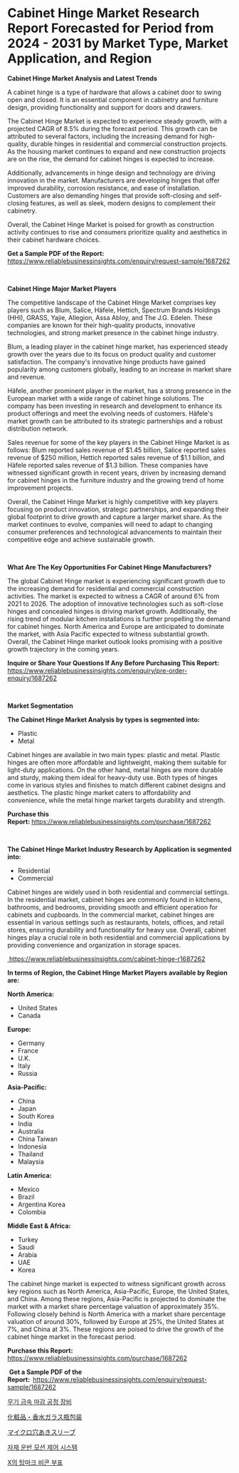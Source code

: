 <p><h1>Cabinet Hinge Market Research Report Forecasted for Period from 2024 -  2031 by Market Type, Market Application, and Region</h1></p><p><strong>Cabinet Hinge Market Analysis and Latest Trends</strong></p>
<p><p>A cabinet hinge is a type of hardware that allows a cabinet door to swing open and closed. It is an essential component in cabinetry and furniture design, providing functionality and support for doors and drawers.</p><p>The Cabinet Hinge Market is expected to experience steady growth, with a projected CAGR of 8.5% during the forecast period. This growth can be attributed to several factors, including the increasing demand for high-quality, durable hinges in residential and commercial construction projects. As the housing market continues to expand and new construction projects are on the rise, the demand for cabinet hinges is expected to increase.</p><p>Additionally, advancements in hinge design and technology are driving innovation in the market. Manufacturers are developing hinges that offer improved durability, corrosion resistance, and ease of installation. Customers are also demanding hinges that provide soft-closing and self-closing features, as well as sleek, modern designs to complement their cabinetry.</p><p>Overall, the Cabinet Hinge Market is poised for growth as construction activity continues to rise and consumers prioritize quality and aesthetics in their cabinet hardware choices.</p></p>
<p><strong>Get a Sample PDF of the Report:&nbsp;</strong> <a href="https://www.reliablebusinessinsights.com/enquiry/request-sample/1687262">https://www.reliablebusinessinsights.com/enquiry/request-sample/1687262</a></p>
<p>&nbsp;</p>
<p><strong>Cabinet Hinge Major Market Players</strong></p>
<p><p>The competitive landscape of the Cabinet Hinge Market comprises key players such as Blum, Salice, Häfele, Hettich, Spectrum Brands Holdings (HHI), GRASS, Yajie, Allegion, Assa Abloy, and The J.G. Edelen. These companies are known for their high-quality products, innovative technologies, and strong market presence in the cabinet hinge industry.</p><p>Blum, a leading player in the cabinet hinge market, has experienced steady growth over the years due to its focus on product quality and customer satisfaction. The company's innovative hinge products have gained popularity among customers globally, leading to an increase in market share and revenue.</p><p>Häfele, another prominent player in the market, has a strong presence in the European market with a wide range of cabinet hinge solutions. The company has been investing in research and development to enhance its product offerings and meet the evolving needs of customers. Häfele's market growth can be attributed to its strategic partnerships and a robust distribution network.</p><p>Sales revenue for some of the key players in the Cabinet Hinge Market is as follows: Blum reported sales revenue of $1.45 billion, Salice reported sales revenue of $250 million, Hettich reported sales revenue of $1.1 billion, and Häfele reported sales revenue of $1.3 billion. These companies have witnessed significant growth in recent years, driven by increasing demand for cabinet hinges in the furniture industry and the growing trend of home improvement projects.</p><p>Overall, the Cabinet Hinge Market is highly competitive with key players focusing on product innovation, strategic partnerships, and expanding their global footprint to drive growth and capture a larger market share. As the market continues to evolve, companies will need to adapt to changing consumer preferences and technological advancements to maintain their competitive edge and achieve sustainable growth.</p></p>
<p>&nbsp;</p>
<p><strong>What Are The Key Opportunities For Cabinet Hinge Manufacturers?</strong></p>
<p><p>The global Cabinet Hinge market is experiencing significant growth due to the increasing demand for residential and commercial construction activities. The market is expected to witness a CAGR of around 6% from 2021 to 2026. The adoption of innovative technologies such as soft-close hinges and concealed hinges is driving market growth. Additionally, the rising trend of modular kitchen installations is further propelling the demand for cabinet hinges. North America and Europe are anticipated to dominate the market, with Asia Pacific expected to witness substantial growth. Overall, the Cabinet Hinge market outlook looks promising with a positive growth trajectory in the coming years.</p></p>
<p><strong>Inquire or Share Your Questions If Any Before Purchasing This Report:</strong> <a href="https://www.reliablebusinessinsights.com/enquiry/pre-order-enquiry/1687262">https://www.reliablebusinessinsights.com/enquiry/pre-order-enquiry/1687262</a></p>
<p>&nbsp;</p>
<p><strong>Market Segmentation</strong></p>
<p><strong>The Cabinet Hinge Market Analysis by types is segmented into:</strong></p>
<p><ul><li>Plastic</li><li>Metal</li></ul></p>
<p><p>Cabinet hinges are available in two main types: plastic and metal. Plastic hinges are often more affordable and lightweight, making them suitable for light-duty applications. On the other hand, metal hinges are more durable and sturdy, making them ideal for heavy-duty use. Both types of hinges come in various styles and finishes to match different cabinet designs and aesthetics. The plastic hinge market caters to affordability and convenience, while the metal hinge market targets durability and strength.</p></p>
<p><strong>Purchase this Report:&nbsp;</strong><a href="https://www.reliablebusinessinsights.com/purchase/1687262">https://www.reliablebusinessinsights.com/purchase/1687262</a></p>
<p>&nbsp;</p>
<p><strong>The Cabinet Hinge Market Industry Research by Application is segmented into:</strong></p>
<p><ul><li>Residential</li><li>Commercial</li></ul></p>
<p><p>Cabinet hinges are widely used in both residential and commercial settings. In the residential market, cabinet hinges are commonly found in kitchens, bathrooms, and bedrooms, providing smooth and efficient operation for cabinets and cupboards. In the commercial market, cabinet hinges are essential in various settings such as restaurants, hotels, offices, and retail stores, ensuring durability and functionality for heavy use. Overall, cabinet hinges play a crucial role in both residential and commercial applications by providing convenience and organization in storage spaces.</p></p>
<p><a href="https://www.reliablebusinessinsights.com/cabinet-hinge-r1687262">&nbsp;https://www.reliablebusinessinsights.com/cabinet-hinge-r1687262</a></p>
<p><strong>In terms of Region, the Cabinet Hinge Market Players available by Region are:</strong></p>
<p>
    <p> <strong> North America: </strong>
        <ul>
            <li>United States</li>
            <li>Canada</li>
        </ul>
        </p> 
    <p> <strong> Europe: </strong>
        <ul>
            <li>Germany</li>
            <li>France</li>
            <li>U.K.</li>
            <li>Italy</li>
            <li>Russia</li>
        </ul>
        </p> 
    <p> <strong> Asia-Pacific: </strong>
        <ul>
            <li>China</li>
            <li>Japan</li>
            <li>South Korea</li>
            <li>India</li>
            <li>Australia</li>
            <li>China Taiwan</li>
            <li>Indonesia</li>
            <li>Thailand</li>
            <li>Malaysia</li>
        </ul>
        </p> 
    <p> <strong> Latin America: </strong>
        <ul>
            <li>Mexico</li>
            <li>Brazil</li>
            <li>Argentina Korea</li>
            <li>Colombia</li>
        </ul>
        </p> 
    <p> <strong> Middle East & Africa: </strong>
        <ul>
            <li>Turkey</li>
            <li>Saudi</li>
            <li>Arabia</li>
            <li>UAE</li>
            <li>Korea</li>
        </ul>
    </p>
    </p>
<p><p>The cabinet hinge market is expected to witness significant growth across key regions such as North America, Asia-Pacific, Europe, the United States, and China. Among these regions, Asia-Pacific is projected to dominate the market with a market share percentage valuation of approximately 35%. Following closely behind is North America with a market share percentage valuation of around 30%, followed by Europe at 25%, the United States at 7%, and China at 3%. These regions are poised to drive the growth of the cabinet hinge market in the forecast period.</p></p>
<p><strong>Purchase this Report: </strong><a href="https://www.reliablebusinessinsights.com/purchase/1687262">https://www.reliablebusinessinsights.com/purchase/1687262</a></p>
<p>&nbsp;<strong>Get a Sample PDF of the Report:&nbsp;&nbsp;</strong><a href="https://www.reliablebusinessinsights.com/enquiry/request-sample/1687262">https://www.reliablebusinessinsights.com/enquiry/request-sample/1687262</a></p>
<p><strong></strong></p>
<p><p><a href="https://medium.com/@dallasrrellwg/%EA%B8%88%EC%86%8D-%EB%AC%B4%EA%B8%B0-%EC%9E%90%EC%9E%AC-%EA%B0%80%EA%B3%B5-%EA%B3%B5%EC%A0%95-%EC%9E%A5%EB%B9%84-%EC%8B%9C%EC%9E%A5-%EC%9C%A0%ED%98%95-%EC%A0%81%EC%9A%A9-%EB%B0%8F-%EC%A7%80%EB%A6%AC%EC%97%90-%EB%8C%80%ED%95%9C-%ED%8F%AC%EA%B4%84%EC%A0%81%EC%9D%B8-%ED%8F%89%EA%B0%80-ef00f7fcc8dc">무기 금속 마감 공정 장비</a></p><p><a href="https://medium.com/@chrispbacon162023/%E5%8C%96%E7%B2%A7%E5%93%81-%E9%A6%99%E6%B0%B4%E3%82%AC%E3%83%A9%E3%82%B9%E3%83%9C%E3%83%88%E3%83%AB%E3%83%91%E3%83%83%E3%82%B1%E3%83%BC%E3%82%B8%E3%83%B3%E3%82%B0%E5%B8%82%E5%A0%B4-%E3%82%BF%E3%82%A4%E3%83%97-%E5%BF%9C%E7%94%A8-%E5%9C%B0%E7%90%86%E3%81%AB%E3%82%88%E3%82%8B%E5%8C%85%E6%8B%AC%E7%9A%84%E3%81%AA%E8%A9%95%E4%BE%A1-62e5401f2ec0">化粧品・香水ガラス瓶包装</a></p><p><a href="https://medium.com/@timslater46/%E3%83%9E%E3%82%A4%E3%82%AF%E3%83%AD%E3%83%91%E3%83%BC%E3%83%95%E3%82%A9%E3%83%AC%E3%83%BC%E3%83%86%E3%83%83%E3%83%89%E3%82%B9%E3%83%AA%E3%83%BC%E3%83%96%E5%B8%82%E5%A0%B4%E3%81%AF-%E5%B8%82%E5%A0%B4%E3%82%B7%E3%82%A7%E3%82%A2-%E5%B8%82%E5%A0%B4%E3%83%88%E3%83%AC%E3%83%B3%E3%83%89-%E5%B8%82%E5%A0%B4%E6%88%90%E9%95%B7%E3%81%AB%E9%96%A2%E3%81%99%E3%82%8B%E6%83%85%E5%A0%B1%E3%82%92%E6%8F%90%E4%BE%9B%E3%81%97%E3%81%BE%E3%81%99-560aa9aea1bd">マイクロ穴あきスリーブ</a></p><p><a href="https://medium.com/@soloncarter42/%EC%9E%90%EC%9E%AC-%EC%B7%A8%EA%B8%89-%EB%AA%A8%EC%85%98-%EC%A0%9C%EC%96%B4-%EC%8B%9C%EC%8A%A4%ED%85%9C-%EC%8B%9C%EC%9E%A5-%EA%B7%9C%EB%AA%A8-%EC%8B%9C%EC%9E%A5-%EC%A0%84%EB%A7%9D-%EB%B0%8F-%EC%8B%9C%EC%9E%A5-%EC%98%88%EC%B8%A1-2024%EB%85%84%EB%B6%80%ED%84%B0-2031%EB%85%84%EA%B9%8C%EC%A7%80-4167f90f45b1">자재 운반 모션 제어 시스템</a></p><p><a href="https://github.com/royErdmtyan906778/Market-Research-Report-List-2/blob/main/2027709106269.md">X의 탑마크 비콘 부표</a></p></p>